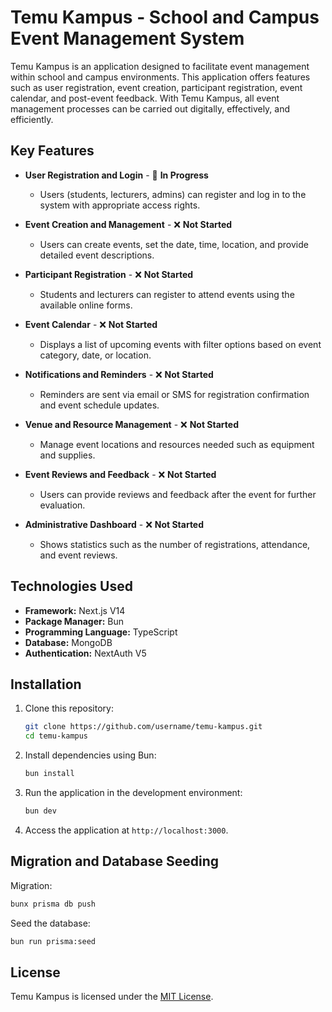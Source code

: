 # Temu Kampus - School and Campus Event Management System

Temu Kampus is an application designed to facilitate event management within school and campus environments. This
application offers features such as user registration, event creation, participant registration, event calendar, and
post-event feedback. With Temu Kampus, all event management processes can be carried out digitally, effectively, and
efficiently.

## Key Features

- **User Registration and Login** - 🚧 **In Progress**
    - Users (students, lecturers, admins) can register and log in to the system with appropriate access rights.

- **Event Creation and Management** - ❌ **Not Started**
    - Users can create events, set the date, time, location, and provide detailed event descriptions.

- **Participant Registration** - ❌ **Not Started**
    - Students and lecturers can register to attend events using the available online forms.

- **Event Calendar** - ❌ **Not Started**
    - Displays a list of upcoming events with filter options based on event category, date, or location.

- **Notifications and Reminders** - ❌ **Not Started**
    - Reminders are sent via email or SMS for registration confirmation and event schedule updates.

- **Venue and Resource Management** - ❌ **Not Started**
    - Manage event locations and resources needed such as equipment and supplies.

- **Event Reviews and Feedback** - ❌ **Not Started**
    - Users can provide reviews and feedback after the event for further evaluation.

- **Administrative Dashboard** - ❌ **Not Started**
    - Shows statistics such as the number of registrations, attendance, and event reviews.

## Technologies Used

- **Framework:** Next.js V14
- **Package Manager:** Bun
- **Programming Language:** TypeScript
- **Database:** MongoDB
- **Authentication:** NextAuth V5

## Installation

1. Clone this repository:

   ```bash
   git clone https://github.com/username/temu-kampus.git
   cd temu-kampus
   ```

2. Install dependencies using Bun:

   ```bash
   bun install
   ```

3. Run the application in the development environment:

   ```bash
   bun dev
   ```

4. Access the application at `http://localhost:3000`.

## Migration and Database Seeding

Migration:

```bash
bunx prisma db push
```

Seed the database:

```bash
bun run prisma:seed
```

## License

Temu Kampus is licensed under the [MIT License](./LICENSE).
